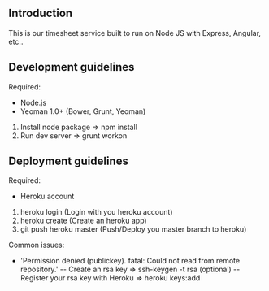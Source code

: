## Introduction

This is our timesheet service built to run on Node JS with Express, Angular, etc..

## Development guidelines

Required:
- Node.js
- Yeoman 1.0+ (Bower, Grunt, Yeoman)

1. Install node package => npm install
2. Run dev server => grunt workon

## Deployment guidelines

Required:
- Heroku account

1. heroku login (Login with you heroku account)
2. heroku create (Create an heroku app)
3. git push heroku master (Push/Deploy you master branch to heroku)

Common issues:
- 'Permission denied (publickey). fatal: Could not read from remote repository.'
-- Create an rsa key => ssh-keygen -t rsa (optional)
-- Register your rsa key with Heroku => heroku keys:add